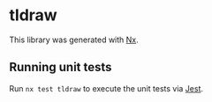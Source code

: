 # tldraw

This library was generated with [Nx](https://nx.dev).

## Running unit tests

Run `nx test tldraw` to execute the unit tests via [Jest](https://jestjs.io).

